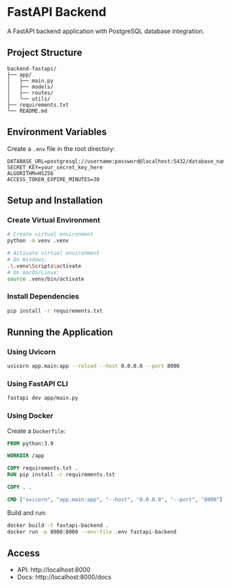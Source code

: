 # FastAPI Backend

A FastAPI backend application with PostgreSQL database integration.

## Project Structure
```
backend-fastapi/
├── app/
│   ├── main.py
│   ├── models/
│   ├── routes/
│   └── utils/
├── requirements.txt
└── README.md
```

## Environment Variables
Create a `.env` file in the root directory:
```
DATABASE_URL=postgresql://username:password@localhost:5432/database_name
SECRET_KEY=your_secret_key_here
ALGORITHM=HS256
ACCESS_TOKEN_EXPIRE_MINUTES=30
```

## Setup and Installation

### Create Virtual Environment
```bash
# Create virtual environment
python -m venv .venv

# Activate virtual environment
# On Windows:
.\.venv\Scripts\activate
# On macOS/Linux:
source .venv/bin/activate
```

### Install Dependencies
```bash
pip install -r requirements.txt
```

## Running the Application

### Using Uvicorn
```bash
uvicorn app.main:app --reload --host 0.0.0.0 --port 8000
```

### Using FastAPI CLI
```bash
fastapi dev app/main.py
```

### Using Docker
Create a `Dockerfile`:
```dockerfile
FROM python:3.9

WORKDIR /app

COPY requirements.txt .
RUN pip install -r requirements.txt

COPY . .

CMD ["uvicorn", "app.main:app", "--host", "0.0.0.0", "--port", "8000"]
```

Build and run:
```bash
docker build -t fastapi-backend .
docker run -p 8000:8000 --env-file .env fastapi-backend
```

## Access
- API: http://localhost:8000
- Docs: http://localhost:8000/docs